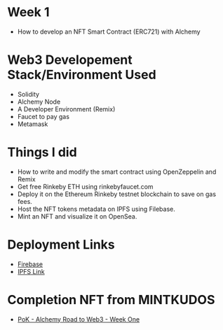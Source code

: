 # Week 1
- How to develop an NFT Smart Contract (ERC721) with Alchemy

# Web3 Developement Stack/Environment Used
- Solidity 
- Alchemy Node 
- A Developer Environment (Remix)
- Faucet to pay gas 
- Metamask

# Things I did
- How to write and modify the smart contract using OpenZeppelin and Remix
- Get free Rinkeby ETH using rinkebyfaucet.com
- Deploy it on the Ethereum Rinkeby testnet blockchain to save on gas fees.
- Host the NFT tokens metadata on IPFS using Filebase.
- Mint an NFT and visualize it on OpenSea.

# Deployment Links
- [Firebase](https://console.filebase.com/)
- [IPFS Link](https://ipfs.filebase.io/ipfs/bafkreiechggbc2ii35eldnc3gkhfrog54bbzqlrhif3dukuq73ll722buy)

# Completion NFT from MINTKUDOS
- [PoK - Alchemy Road to Web3 - Week One](https://opensea.io/AaronSim)
